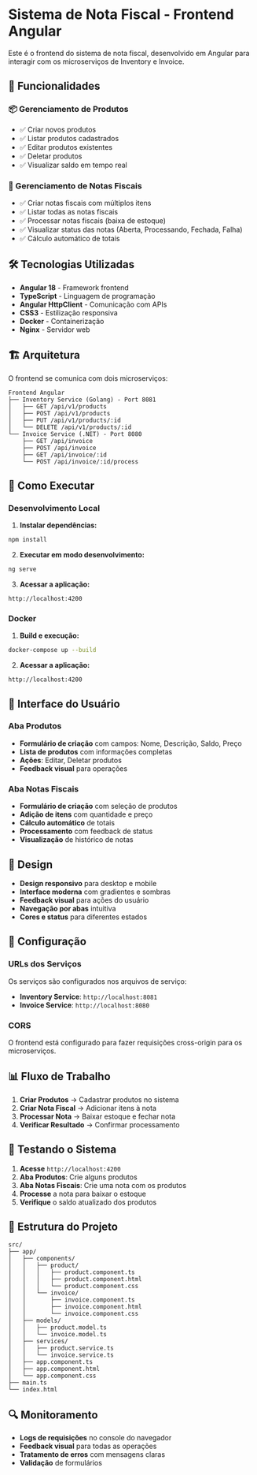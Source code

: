 # Sistema de Nota Fiscal - Frontend Angular

Este é o frontend do sistema de nota fiscal, desenvolvido em Angular para interagir com os microserviços de Inventory e Invoice.

## 🚀 Funcionalidades

### 📦 Gerenciamento de Produtos
- ✅ Criar novos produtos
- ✅ Listar produtos cadastrados
- ✅ Editar produtos existentes
- ✅ Deletar produtos
- ✅ Visualizar saldo em tempo real

### 📄 Gerenciamento de Notas Fiscais
- ✅ Criar notas fiscais com múltiplos itens
- ✅ Listar todas as notas fiscais
- ✅ Processar notas fiscais (baixa de estoque)
- ✅ Visualizar status das notas (Aberta, Processando, Fechada, Falha)
- ✅ Cálculo automático de totais

## 🛠️ Tecnologias Utilizadas

- **Angular 18** - Framework frontend
- **TypeScript** - Linguagem de programação
- **Angular HttpClient** - Comunicação com APIs
- **CSS3** - Estilização responsiva
- **Docker** - Containerização
- **Nginx** - Servidor web

## 🏗️ Arquitetura

O frontend se comunica com dois microserviços:

```
Frontend Angular
├── Inventory Service (Golang) - Port 8081
│   ├── GET /api/v1/products
│   ├── POST /api/v1/products
│   ├── PUT /api/v1/products/:id
│   └── DELETE /api/v1/products/:id
└── Invoice Service (.NET) - Port 8080
    ├── GET /api/invoice
    ├── POST /api/invoice
    ├── GET /api/invoice/:id
    └── POST /api/invoice/:id/process
```

## 🚀 Como Executar

### Desenvolvimento Local

1. **Instalar dependências:**
```bash
npm install
```

2. **Executar em modo desenvolvimento:**
```bash
ng serve
```

3. **Acessar a aplicação:**
```
http://localhost:4200
```

### Docker

1. **Build e execução:**
```bash
docker-compose up --build
```

2. **Acessar a aplicação:**
```
http://localhost:4200
```

## 📱 Interface do Usuário

### Aba Produtos
- **Formulário de criação** com campos: Nome, Descrição, Saldo, Preço
- **Lista de produtos** com informações completas
- **Ações**: Editar, Deletar produtos
- **Feedback visual** para operações

### Aba Notas Fiscais
- **Formulário de criação** com seleção de produtos
- **Adição de itens** com quantidade e preço
- **Cálculo automático** de totais
- **Processamento** com feedback de status
- **Visualização** de histórico de notas

## 🎨 Design

- **Design responsivo** para desktop e mobile
- **Interface moderna** com gradientes e sombras
- **Feedback visual** para ações do usuário
- **Navegação por abas** intuitiva
- **Cores e status** para diferentes estados

## 🔧 Configuração

### URLs dos Serviços

Os serviços são configurados nos arquivos de serviço:

- **Inventory Service**: `http://localhost:8081`
- **Invoice Service**: `http://localhost:8080`

### CORS

O frontend está configurado para fazer requisições cross-origin para os microserviços.

## 📊 Fluxo de Trabalho

1. **Criar Produtos** → Cadastrar produtos no sistema
2. **Criar Nota Fiscal** → Adicionar itens à nota
3. **Processar Nota** → Baixar estoque e fechar nota
4. **Verificar Resultado** → Confirmar processamento

## 🧪 Testando o Sistema

1. **Acesse** `http://localhost:4200`
2. **Aba Produtos**: Crie alguns produtos
3. **Aba Notas Fiscais**: Crie uma nota com os produtos
4. **Processe** a nota para baixar o estoque
5. **Verifique** o saldo atualizado dos produtos

## 📝 Estrutura do Projeto

```
src/
├── app/
│   ├── components/
│   │   ├── product/
│   │   │   ├── product.component.ts
│   │   │   ├── product.component.html
│   │   │   └── product.component.css
│   │   └── invoice/
│   │       ├── invoice.component.ts
│   │       ├── invoice.component.html
│   │       └── invoice.component.css
│   ├── models/
│   │   ├── product.model.ts
│   │   └── invoice.model.ts
│   ├── services/
│   │   ├── product.service.ts
│   │   └── invoice.service.ts
│   ├── app.component.ts
│   ├── app.component.html
│   └── app.component.css
├── main.ts
└── index.html
```

## 🔍 Monitoramento

- **Logs de requisições** no console do navegador
- **Feedback visual** para todas as operações
- **Tratamento de erros** com mensagens claras
- **Validação** de formulários